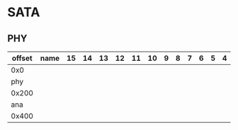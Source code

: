 # SATA

## PHY

| offset | name | 15 | 14 | 13 | 12 | 11 | 10 | 9 | 8 | 7 | 6 | 5 | 4 | 3 | 2 | 1 | 0 | notes |
|--------|------|----|----|----|----|----|----|---|---|---|---|---|---|---|---|---|---|-------|
| 0x0    |      |    |    |    |    |    |    |   |   |   |   |   |   |   |   |   |   |       |
| phy    |      |    |    |    |    |    |    |   |   |   |   |   |   |   |   |   |   |       |
| 0x200  |      |    |    |    |    |    |    |   |   |   |   |   |   |   |   |   |   |       |
| ana    |      |    |    |    |    |    |    |   |   |   |   |   |   |   |   |   |   |       |
| 0x400  |      |    |    |    |    |    |    |   |   |   |   |   |   |   |   |   |   |       |
